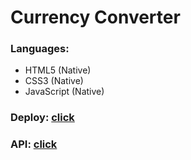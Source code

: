 # Currency Converter
### Languages:
* HTML5 (Native)
* CSS3 (Native)
* JavaScript (Native)
### Deploy: [click](https://focus-web-dev.github.io/currency-converter/)
### API: [click](https://www.nbrb.by/apihelp/exrates)
